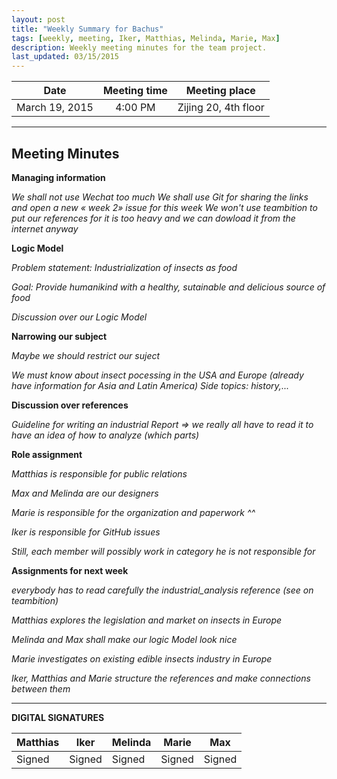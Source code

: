 ```yaml
---
layout: post
title: "Weekly Summary for Bachus"
tags: [weekly, meeting, Iker, Matthias, Melinda, Marie, Max]
description: Weekly meeting minutes for the team project.
last_updated: 03/15/2015
---
```


|**Date** |**Meeting time**|**Meeting place**
| ------------- |:----------------:|:-------:
|March 19, 2015| 4:00 PM | Zijing 20, 4th floor


----------


Meeting Minutes
------

**Managing information** 

*We shall not use Wechat too much*
*We shall use Git for sharing the links and open a new « week  2» issue for this week*
*We won't use teambition to put our references for it is too heavy and we can dowload it from the internet anyway*

**Logic Model**

*Problem statement: Industrialization of insects as food*

*Goal: Provide humanikind with a  healthy, sutainable and delicious source of food*

*Discussion over our Logic Model* 

**Narrowing our subject**

*Maybe we should restrict our suject*

*We must know about insect pocessing in the USA and Europe (already have information for Asia and Latin America)*
*Side topics: history,...*

**Discussion over references**

*Guideline for writing an industrial Report => we really all have to read it to have an idea of how to analyze (which parts)*

**Role assignment**

*Matthias is responsible for public relations*

*Max and Melinda are our designers*

*Marie is responsible for the organization and paperwork ^^*

*Iker is responsible for GitHub issues*

*Still, each member will possibly work in category he is not responsible for*

**Assignments for next week**

*everybody has to read carefully the industrial_analysis reference (see on teambition)*

*Matthias explores the legislation and market on insects in Europe*

*Melinda and Max shall make our logic Model look nice*

*Marie investigates on existing edible insects industry in Europe*

*Iker, Matthias and Marie structure the references and make connections between them*

----------


**DIGITAL SIGNATURES**

|**Matthias** |**Iker**|**Melinda**|**Marie**|**Max**|
|----------------|----------------|----------------|----------------|----------------|
|Signed|Signed| Signed| Signed|Signed|
